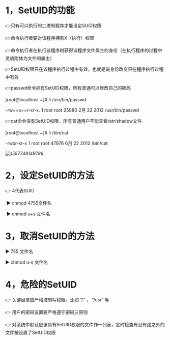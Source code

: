 # 1，SetUID的功能

:point_right:只有可以执行的二进制程序才能设定SUID权限

:point_right:命令执行者要对该程序拥有X（执行）权限

:point_right:命令执行者在执行该程序时获得该程序文件属主的身份（在执行程序的过程中灵魂附体为文件的属主）

:point_right:SetUID权限只在该程序执行过程中有效，也就是说身份改变只在程序执行过程中有效

:point_right:passwd命令拥有SetUID权限，所有普通可以修改自己的密码

[root@localhost ~]# ll /usr/bin/passwd

-rw==s==r-xr-x. 1 root root 25980 2月 22 2012 /usr/bin/passwd

:point_right:cat命令没有SetUID权限，所有普通用户不能查看/etr/shadow文件

[root@localhost ~]# ll /bin/cat

-rwxr-xr-x 1 root root 47976 6月 22 2012 /bin/cat

*![1557748149786](C:\Users\laiyuer\AppData\Roaming\Typora\typora-user-images\1557748149786.png)*

# 2，设定SetUID的方法

:point_right: 4代表SUID

​    :arrow_forward: chmod 4755文件名

​    :arrow_forward: chmod u+s 文件名

# 3，取消SetUID的方法

   :arrow_forward: 755 文件名

   :arrow_forward: chmod u-s 文件名

# 4，危险的SetUID

:point_right: 关键目录应严格控制写权限。比如 ”/“ ， ”/usr“ 等

:point_right: 用户的密码设置要严格遵守密码三原则

:point_right: 对系统中默认应该具有SetUID权限的文件作一列表，定时检查有没有这之外的文件被设置了SetUID权限

   

